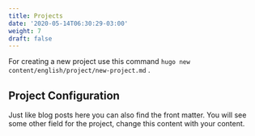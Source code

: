 ```yaml
---
title: Projects
date: '2020-05-14T06:30:29-03:00'
weight: 7
draft: false
---
```

For creating a new project use this command `hugo new content/english/project/new-project.md` .

Project Configuration
---------------------

Just like blog posts here you can also find the front matter. You will see some other field for the project, change this content with your content.